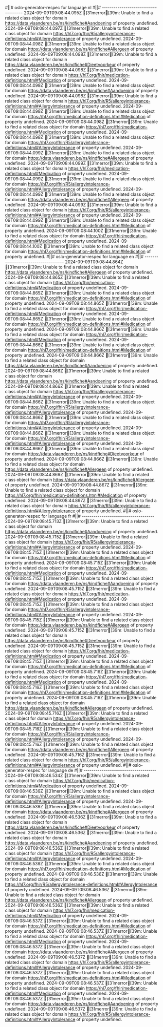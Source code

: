 #||# oslo-generator-respec for language nl
#||# -------------------------------------
2024-09-09T09:08:44.095Z [31merror[39m: Unable to find a related class object for domain https://data.vlaanderen.be/ns/kindfiche#Aandoening of property undefined.
2024-09-09T09:08:44.097Z [31merror[39m: Unable to find a related class object for domain https://hl7.org/fhir/R5/allergyintolerance-definitions.html#AllergyIntolerance of property undefined.
2024-09-09T09:08:44.098Z [31merror[39m: Unable to find a related class object for domain https://data.vlaanderen.be/ns/kindfiche#Allergeen of property undefined.
2024-09-09T09:08:44.098Z [31merror[39m: Unable to find a related class object for domain https://data.vlaanderen.be/ns/kindfiche#Dieetvoorkeur of property undefined.
2024-09-09T09:08:44.098Z [31merror[39m: Unable to find a related class object for domain https://hl7.org/fhir/medication-definitions.html#Medication of property undefined.
2024-09-09T09:08:44.098Z [31merror[39m: Unable to find a related class object for domain https://data.vlaanderen.be/ns/kindfiche#Aandoening of property undefined.
2024-09-09T09:08:44.098Z [31merror[39m: Unable to find a related class object for domain https://hl7.org/fhir/R5/allergyintolerance-definitions.html#AllergyIntolerance of property undefined.
2024-09-09T09:08:44.098Z [31merror[39m: Unable to find a related class object for domain https://hl7.org/fhir/medication-definitions.html#Medication of property undefined.
2024-09-09T09:08:44.098Z [31merror[39m: Unable to find a related class object for domain https://hl7.org/fhir/medication-definitions.html#Medication of property undefined.
2024-09-09T09:08:44.098Z [31merror[39m: Unable to find a related class object for domain https://hl7.org/fhir/R5/allergyintolerance-definitions.html#AllergyIntolerance of property undefined.
2024-09-09T09:08:44.099Z [31merror[39m: Unable to find a related class object for domain https://data.vlaanderen.be/ns/kindfiche#Allergeen of property undefined.
2024-09-09T09:08:44.099Z [31merror[39m: Unable to find a related class object for domain https://hl7.org/fhir/medication-definitions.html#Medication of property undefined.
2024-09-09T09:08:44.099Z [31merror[39m: Unable to find a related class object for domain https://hl7.org/fhir/R5/allergyintolerance-definitions.html#AllergyIntolerance of property undefined.
2024-09-09T09:08:44.099Z [31merror[39m: Unable to find a related class object for domain https://data.vlaanderen.be/ns/kindfiche#Allergeen of property undefined.
2024-09-09T09:08:44.099Z [31merror[39m: Unable to find a related class object for domain https://hl7.org/fhir/R5/allergyintolerance-definitions.html#AllergyIntolerance of property undefined.
2024-09-09T09:08:44.099Z [31merror[39m: Unable to find a related class object for domain https://hl7.org/fhir/medication-definitions.html#Medication of property undefined.
2024-09-09T09:08:44.100Z [31merror[39m: Unable to find a related class object for domain https://hl7.org/fhir/medication-definitions.html#Medication of property undefined.
2024-09-09T09:08:44.100Z [31merror[39m: Unable to find a related class object for domain https://hl7.org/fhir/medication-definitions.html#Medication of property undefined.
#||# oslo-generator-respec for language en
#||# -------------------------------------
2024-09-09T09:08:44.864Z [31merror[39m: Unable to find a related class object for domain https://data.vlaanderen.be/ns/kindfiche#Allergeen of property undefined.
2024-09-09T09:08:44.865Z [31merror[39m: Unable to find a related class object for domain https://hl7.org/fhir/medication-definitions.html#Medication of property undefined.
2024-09-09T09:08:44.865Z [31merror[39m: Unable to find a related class object for domain https://hl7.org/fhir/medication-definitions.html#Medication of property undefined.
2024-09-09T09:08:44.865Z [31merror[39m: Unable to find a related class object for domain https://hl7.org/fhir/medication-definitions.html#Medication of property undefined.
2024-09-09T09:08:44.865Z [31merror[39m: Unable to find a related class object for domain https://hl7.org/fhir/medication-definitions.html#Medication of property undefined.
2024-09-09T09:08:44.866Z [31merror[39m: Unable to find a related class object for domain https://hl7.org/fhir/medication-definitions.html#Medication of property undefined.
2024-09-09T09:08:44.866Z [31merror[39m: Unable to find a related class object for domain https://hl7.org/fhir/medication-definitions.html#Medication of property undefined.
2024-09-09T09:08:44.866Z [31merror[39m: Unable to find a related class object for domain https://data.vlaanderen.be/ns/kindfiche#Aandoening of property undefined.
2024-09-09T09:08:44.866Z [31merror[39m: Unable to find a related class object for domain https://data.vlaanderen.be/ns/kindfiche#Aandoening of property undefined.
2024-09-09T09:08:44.866Z [31merror[39m: Unable to find a related class object for domain https://hl7.org/fhir/R5/allergyintolerance-definitions.html#AllergyIntolerance of property undefined.
2024-09-09T09:08:44.866Z [31merror[39m: Unable to find a related class object for domain https://hl7.org/fhir/R5/allergyintolerance-definitions.html#AllergyIntolerance of property undefined.
2024-09-09T09:08:44.866Z [31merror[39m: Unable to find a related class object for domain https://hl7.org/fhir/R5/allergyintolerance-definitions.html#AllergyIntolerance of property undefined.
2024-09-09T09:08:44.866Z [31merror[39m: Unable to find a related class object for domain https://hl7.org/fhir/R5/allergyintolerance-definitions.html#AllergyIntolerance of property undefined.
2024-09-09T09:08:44.866Z [31merror[39m: Unable to find a related class object for domain https://data.vlaanderen.be/ns/kindfiche#Dieetvoorkeur of property undefined.
2024-09-09T09:08:44.866Z [31merror[39m: Unable to find a related class object for domain https://data.vlaanderen.be/ns/kindfiche#Allergeen of property undefined.
2024-09-09T09:08:44.866Z [31merror[39m: Unable to find a related class object for domain https://data.vlaanderen.be/ns/kindfiche#Allergeen of property undefined.
2024-09-09T09:08:44.867Z [31merror[39m: Unable to find a related class object for domain https://hl7.org/fhir/medication-definitions.html#Medication of property undefined.
2024-09-09T09:08:44.867Z [31merror[39m: Unable to find a related class object for domain https://hl7.org/fhir/R5/allergyintolerance-definitions.html#AllergyIntolerance of property undefined.
#||# oslo-generator-respec for language fr
#||# -------------------------------------
2024-09-09T09:08:45.713Z [31merror[39m: Unable to find a related class object for domain https://data.vlaanderen.be/ns/kindfiche#Aandoening of property undefined.
2024-09-09T09:08:45.715Z [31merror[39m: Unable to find a related class object for domain https://hl7.org/fhir/R5/allergyintolerance-definitions.html#AllergyIntolerance of property undefined.
2024-09-09T09:08:45.715Z [31merror[39m: Unable to find a related class object for domain https://hl7.org/fhir/medication-definitions.html#Medication of property undefined.
2024-09-09T09:08:45.715Z [31merror[39m: Unable to find a related class object for domain https://hl7.org/fhir/medication-definitions.html#Medication of property undefined.
2024-09-09T09:08:45.715Z [31merror[39m: Unable to find a related class object for domain https://data.vlaanderen.be/ns/kindfiche#Aandoening of property undefined.
2024-09-09T09:08:45.715Z [31merror[39m: Unable to find a related class object for domain https://hl7.org/fhir/medication-definitions.html#Medication of property undefined.
2024-09-09T09:08:45.715Z [31merror[39m: Unable to find a related class object for domain https://hl7.org/fhir/R5/allergyintolerance-definitions.html#AllergyIntolerance of property undefined.
2024-09-09T09:08:45.715Z [31merror[39m: Unable to find a related class object for domain https://data.vlaanderen.be/ns/kindfiche#Allergeen of property undefined.
2024-09-09T09:08:45.715Z [31merror[39m: Unable to find a related class object for domain https://data.vlaanderen.be/ns/kindfiche#Dieetvoorkeur of property undefined.
2024-09-09T09:08:45.715Z [31merror[39m: Unable to find a related class object for domain https://hl7.org/fhir/medication-definitions.html#Medication of property undefined.
2024-09-09T09:08:45.715Z [31merror[39m: Unable to find a related class object for domain https://hl7.org/fhir/medication-definitions.html#Medication of property undefined.
2024-09-09T09:08:45.716Z [31merror[39m: Unable to find a related class object for domain https://hl7.org/fhir/medication-definitions.html#Medication of property undefined.
2024-09-09T09:08:45.716Z [31merror[39m: Unable to find a related class object for domain https://hl7.org/fhir/medication-definitions.html#Medication of property undefined.
2024-09-09T09:08:45.716Z [31merror[39m: Unable to find a related class object for domain https://data.vlaanderen.be/ns/kindfiche#Allergeen of property undefined.
2024-09-09T09:08:45.716Z [31merror[39m: Unable to find a related class object for domain https://hl7.org/fhir/R5/allergyintolerance-definitions.html#AllergyIntolerance of property undefined.
2024-09-09T09:08:45.716Z [31merror[39m: Unable to find a related class object for domain https://hl7.org/fhir/R5/allergyintolerance-definitions.html#AllergyIntolerance of property undefined.
2024-09-09T09:08:45.716Z [31merror[39m: Unable to find a related class object for domain https://data.vlaanderen.be/ns/kindfiche#Allergeen of property undefined.
2024-09-09T09:08:45.716Z [31merror[39m: Unable to find a related class object for domain https://hl7.org/fhir/R5/allergyintolerance-definitions.html#AllergyIntolerance of property undefined.
#||# oslo-generator-respec for language de
#||# -------------------------------------
2024-09-09T09:08:46.534Z [31merror[39m: Unable to find a related class object for domain https://hl7.org/fhir/medication-definitions.html#Medication of property undefined.
2024-09-09T09:08:46.536Z [31merror[39m: Unable to find a related class object for domain https://hl7.org/fhir/R5/allergyintolerance-definitions.html#AllergyIntolerance of property undefined.
2024-09-09T09:08:46.536Z [31merror[39m: Unable to find a related class object for domain https://data.vlaanderen.be/ns/kindfiche#Allergeen of property undefined.
2024-09-09T09:08:46.536Z [31merror[39m: Unable to find a related class object for domain https://data.vlaanderen.be/ns/kindfiche#Dieetvoorkeur of property undefined.
2024-09-09T09:08:46.536Z [31merror[39m: Unable to find a related class object for domain https://data.vlaanderen.be/ns/kindfiche#Aandoening of property undefined.
2024-09-09T09:08:46.536Z [31merror[39m: Unable to find a related class object for domain https://hl7.org/fhir/R5/allergyintolerance-definitions.html#AllergyIntolerance of property undefined.
2024-09-09T09:08:46.536Z [31merror[39m: Unable to find a related class object for domain https://hl7.org/fhir/medication-definitions.html#Medication of property undefined.
2024-09-09T09:08:46.536Z [31merror[39m: Unable to find a related class object for domain https://hl7.org/fhir/R5/allergyintolerance-definitions.html#AllergyIntolerance of property undefined.
2024-09-09T09:08:46.536Z [31merror[39m: Unable to find a related class object for domain https://data.vlaanderen.be/ns/kindfiche#Allergeen of property undefined.
2024-09-09T09:08:46.536Z [31merror[39m: Unable to find a related class object for domain https://hl7.org/fhir/medication-definitions.html#Medication of property undefined.
2024-09-09T09:08:46.537Z [31merror[39m: Unable to find a related class object for domain https://hl7.org/fhir/medication-definitions.html#Medication of property undefined.
2024-09-09T09:08:46.537Z [31merror[39m: Unable to find a related class object for domain https://hl7.org/fhir/medication-definitions.html#Medication of property undefined.
2024-09-09T09:08:46.537Z [31merror[39m: Unable to find a related class object for domain https://data.vlaanderen.be/ns/kindfiche#Allergeen of property undefined.
2024-09-09T09:08:46.537Z [31merror[39m: Unable to find a related class object for domain https://hl7.org/fhir/R5/allergyintolerance-definitions.html#AllergyIntolerance of property undefined.
2024-09-09T09:08:46.537Z [31merror[39m: Unable to find a related class object for domain https://hl7.org/fhir/medication-definitions.html#Medication of property undefined.
2024-09-09T09:08:46.537Z [31merror[39m: Unable to find a related class object for domain https://hl7.org/fhir/medication-definitions.html#Medication of property undefined.
2024-09-09T09:08:46.537Z [31merror[39m: Unable to find a related class object for domain https://data.vlaanderen.be/ns/kindfiche#Aandoening of property undefined.
2024-09-09T09:08:46.537Z [31merror[39m: Unable to find a related class object for domain https://hl7.org/fhir/R5/allergyintolerance-definitions.html#AllergyIntolerance of property undefined.

